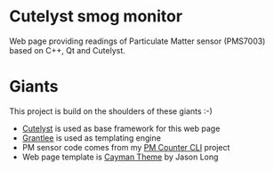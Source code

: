 # Cutelyst smog monitor

Web page providing readings of Particulate Matter sensor (PMS7003) based on C++,
Qt and Cutelyst.

# Giants

This project is build on the shoulders of these giants :-)

* [Cutelyst](cutelyst.org) is used as base framework for this web page
* [Grantlee](https://github.com/steveire/grantlee) is used as templating engine
* PM sensor code comes from my [PM Counter CLI](https://github.com/sierdzio/pmcountercli) project
* Web page template is [Cayman Theme](https://github.com/jasonlong/cayman-theme) by Jason Long
